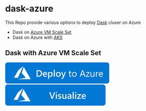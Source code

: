 # dask-azure

This Repo provide various options to deploy [Dask](https://dask.org/) cluser on Azure

* Dask on [Azure VM Scale Set](https://docs.microsoft.com/en-us/azure/virtual-machine-scale-sets/)
* Dask on Azure with [AKS](https://docs.microsoft.com/en-us/azure/aks/)



## Dask with Azure VM Scale Set

[![Deploy To Azure](https://raw.githubusercontent.com/Azure/azure-quickstart-templates/master/1-CONTRIBUTION-GUIDE/images/deploytoazure.svg?sanitize=true)](https://portal.azure.com/#create/Microsoft.Template/uri/https%3A%2F%2Fraw.githubusercontent.com%2Fpraneet22%2Fdask-azure%2Fmaster%2Fdask-vmss%2Fazure-dask-template.json)
[![Visualize](https://raw.githubusercontent.com/Azure/azure-quickstart-templates/master/1-CONTRIBUTION-GUIDE/images/visualizebutton.svg?sanitize=true)](http://armviz.io/#/?load=https://portal.azure.com/#create/Microsoft.Template/uri/https%3A%2F%2Fraw.githubusercontent.com%2Fpraneet22%2Fdask-azure%2Fmaster%2Fdask-vmss%2Fazure-dask-template.json) 
